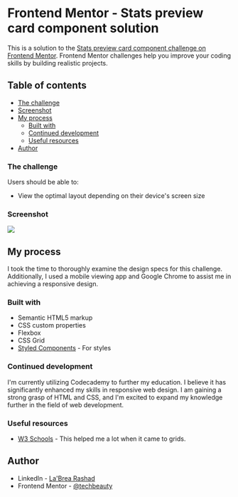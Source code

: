 # Frontend Mentor - Stats preview card component solution

This is a solution to the [Stats preview card component challenge on Frontend Mentor](https://www.frontendmentor.io/challenges/stats-preview-card-component-8JqbgoU62). Frontend Mentor challenges help you improve your coding skills by building realistic projects. 

## Table of contents

  - [The challenge](#the-challenge)
  - [Screenshot](#screenshot)
- [My process](#my-process)
  - [Built with](#built-with)
  - [Continued development](#continued-development)
  - [Useful resources](#useful-resources)
- [Author](#author)



### The challenge

Users should be able to:

- View the optimal layout depending on their device's screen size

### Screenshot

![](preview.jpg)


## My process
I took the time to thoroughly examine the design specs for this challenge. Additionally, I used a mobile viewing app and Google Chrome to assist me in achieving a responsive design.

### Built with

- Semantic HTML5 markup
- CSS custom properties
- Flexbox
- CSS Grid
- [Styled Components](https://styled-components.com/) - For styles



### Continued development

I'm currently utilizing Codecademy to further my education. I believe it has significantly enhanced my skills in responsive web design. I am gaining a strong grasp of HTML and CSS, and I'm excited to expand my knowledge further in the field of web development.


### Useful resources

- [W3 Schools](https://www.w3schools.com/css/css_grid_item.asp) - This helped me a lot when it came to grids.


## Author

- LinkedIn - [La'Brea Rashad](https://www.linkedin.com/in/labrearashad/)
- Frontend Mentor - [@techbeauty](https://www.frontendmentor.io/profile/TechBeauty)



